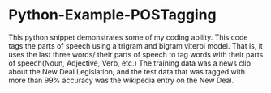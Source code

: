 # Python-Example-POSTagging
This python snippet demonstrates some of my coding ability. This code tags the parts of speech using a trigram and bigram viterbi model. That is, it uses the last three words/ their parts of speech to tag words with their parts of speech(Noun, Adjective, Verb, etc.) The training data was a news clip about the New Deal Legislation, and the test data that was tagged with more than 99% accuracy was the wikipedia entry on the New Deal.
